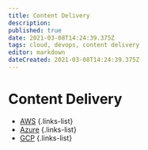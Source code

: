 ```yaml
---
title: Content Delivery
description: 
published: true
date: 2021-03-08T14:24:39.375Z
tags: cloud, devops, content delivery
editor: markdown
dateCreated: 2021-03-08T14:24:39.375Z
---
```


# Content Delivery
- [AWS](/training/cloud_and_devops/content_delivery/aws)
{.links-list}
- [Azure](/training/cloud_and_devops/content_delivery/azure)
{.links-list}
- [GCP](/training/cloud_and_devops/content_delivery/gcp)
{.links-list}